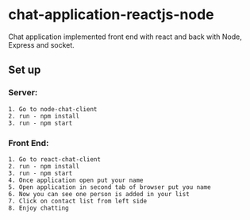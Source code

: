 # chat-application-reactjs-node
Chat application implemented front end with react and back with Node, Express and socket.

## Set up
### Server:
    1. Go to node-chat-client
    2. run - npm install
    3. run - npm start

### Front End:
    1. Go to react-chat-client
    2. run - npm install
    3. run - npm start
    4. Once application open put your name
    5. Open application in second tab of browser put you name
    6. Now you can see one person is added in your list
    7. Click on contact list from left side
    8. Enjoy chatting

